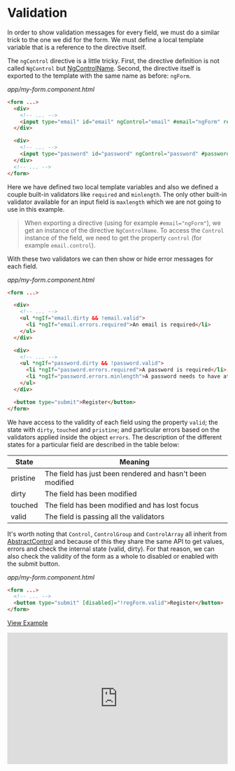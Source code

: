 # Validation

In order to show validation messages for every field, we must do a similar trick to the one we did for the form. We must define a local template variable that is a reference to the directive itself.

The `ngControl` directive is a little tricky. First, the directive definition is not called `NgControl` but [NgControlName](https://angular.io/docs/ts/latest/api/common/NgControlName-directive.html). Second, the directive itself is exported to the template with the same name as before: `ngForm`.

_app/my-form.component.html_
```html
<form ...>
  <div>
    <!-- ... -->
    <input type="email" id="email" ngControl="email" #email="ngForm" required >
  </div>

  <div>
    <!-- ... -->
    <input type="password" id="password" ngControl="password" #password="ngForm" required minlength="4">
  </div>
  <!-- ... -->
</form>
```

Here we have defined two local template variables and also we defined a couple built-in validators like `required` and `minlength`. The only other built-in validator available for an input field is `maxlength` which we are not going to use in this example.

> When exporting a directive (using for example `#email="ngForm"`), we get an instance of the directive `NgControlName`. To access the `Control` instance of the field, we need to get the property `control` (for example `email.control`).

With these two validators we can then show or hide error messages for each field.

_app/my-form.component.html_
```html
<form ...>

  <div>
    <!-- ... -->
    <ul *ngIf="email.dirty && !email.valid">
      <li *ngIf="email.errors.required">An email is required</li>
    </ul>
  </div>

  <div>
    <!-- ... -->
    <ul *ngIf="password.dirty && !password.valid">
      <li *ngIf="password.errors.required">A password is required</li>
      <li *ngIf="password.errors.minlength">A password needs to have at least 4 characters</li>
    </ul>
  </div>

  <button type="submit">Register</button>
</form>
```

We have access to the validity of each field using the property `valid`; the state with `dirty`, `touched` and `pristine`; and particular errors based on the validators applied inside the object `errors`. The description of the different states for a particular field are described in the table below:

State    | Meaning
-------- | -----------------------------------------------------------------
pristine | The field has just been rendered and hasn't been modified
dirty    | The field has been modified
touched  | The field has been modified and has lost focus
valid    | The field is passing all the validators

It's worth noting that `Control`, `ControlGroup` and `ControlArray` all inherit from [AbstractControl](https://angular.io/docs/ts/latest/api/common/AbstractControl-class.html) and because of this they share the same API to get values, errors and check the internal state (valid, dirty). For that reason, we can also check the validity of the form as a whole to disabled or enabled with the submit button.

_app/my-form.component.html_
```html
<form ...>
  <!-- ... -->
  <button type="submit" [disabled]="!regForm.valid">Register</button>
</form>
```

[View Example](http://plnkr.co/edit/FeR4BeC1gpVZI4juQKFH?p=preview)

<iframe class="no-pdf" style="width: 100%; height: 300px" src="http://embed.plnkr.co/FeR4BeC1gpVZI4juQKFH/" frameborder="0" allowfullscren="allowfullscren"></iframe>
